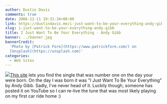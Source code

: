 ```yaml
---
author: Dustin Davis
comments: true
date: 2006-12-11 19:31:34+00:00
link: https://dustindavis.me/i-just-want-to-be-your-everything-andy-gibb/
slug: i-just-want-to-be-your-everything-andy-gibb
title: I Just Want To Be Your Everything - Andy Gibb
banner: ../banner.jpg
bannerCredit:
  'Photo by [Patrick Fore](https://www.patrickfore.com/) on
  [Unsplash](https://unsplash.com)'
categories:
  - Web Sites
---
```


[![](http://www.nerdydork.com/wp-content/images/_select-date.gif)](http://www.nerdydork.com/wp-content/images/select-date.gif)[This site](http://www.thisdayinmusic.com/member/birthdayno1.php)
lets you find the single that was number one on the day your were born. On the
day I was born it was "I Just Want To Be Your Everything" by Andy Gibb. Sadly,
I've never head of it. Luckily though, someone has posted it on YouTube so I can
re-live the tune that was most likely playing on my first car ride home :)

